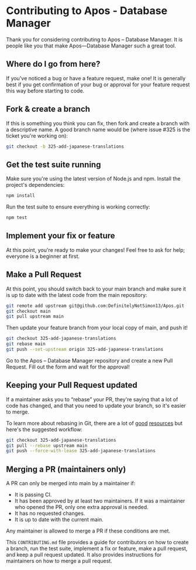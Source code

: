 # Contributing to Apos - Database Manager

Thank you for considering contributing to Apos – Database Manager. It is
people like you that make Apos—Database Manager such a great tool.

## Where do I go from here?

If you've noticed a bug or have a feature request, make one! It is generally
best if you get confirmation of your bug or approval for your feature request
this way before starting to code.

## Fork & create a branch

If this is something you think you can fix, then fork and create a branch with
a descriptive name. A good branch name would be (where issue #325 is the
ticket you're working on):

```bash
git checkout -b 325-add-japanese-translations
```

## Get the test suite running

Make sure you're using the latest version of Node.js and npm. Install the
project's dependencies:

```bash
npm install
```

Run the test suite to ensure everything is working correctly:

```bash
npm test
```

## Implement your fix or feature

At this point, you're ready to make your changes! Feel free to ask for help;
everyone is a beginner at first.

## Make a Pull Request

At this point, you should switch back to your main branch and make sure it is
up to date with the latest code from the main repository:

```bash
git remote add upstream git@github.com:DefinitelyNotSimon13/Apos.git
git checkout main
git pull upstream main
```

Then update your feature branch from your local copy of main, and push it!

```bash
git checkout 325-add-japanese-translations
git rebase main
git push --set-upstream origin 325-add-japanese-translations
```

Go to the Apos – Database Manager repository and create a new Pull Request.
Fill out the form and wait for the approval!

## Keeping your Pull Request updated

If a maintainer asks you to “rebase” your PR, they're saying that a lot of
code has changed, and that you need to update your branch, so it's easier to
merge.

To learn more about rebasing in Git, there are a lot of
[good](https://git-scm.com/book/en/v2/Git-Branching-Rebasing)
[resources](https://www.atlassian.com/git/tutorials/merging-vs-rebasing)
but here's the suggested workflow:

```bash
git checkout 325-add-japanese-translations
git pull --rebase upstream main
git push --force-with-lease 325-add-japanese-translations
```

## Merging a PR (maintainers only)

A PR can only be merged into main by a maintainer if:

- It is passing CI.
- It has been approved by at least two maintainers. If it was a maintainer who
  opened the PR, only one extra approval is needed.
- It has no requested changes.
- It is up to date with the current main.

Any maintainer is allowed to merge a PR if these conditions are met.

This `CONTRIBUTING.md` file provides a guide for contributors on how to create a branch, run the test suite, implement
a fix or feature, make a pull request, and keep a pull request updated. It also provides instructions for
maintainers on how to merge a pull request.